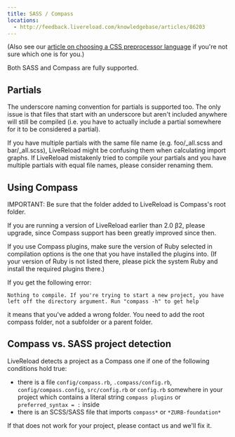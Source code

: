 ```yaml
---
title: SASS / Compass
locations:
  - http://feedback.livereload.com/knowledgebase/articles/86203
---
```


(Also see our [article on choosing a CSS preprocessor language](http://go.livereload.com/csspreproc) if you're not sure which one is for you.)

Both SASS and Compass are fully supported.

## Partials

The underscore naming convention for partials is supported too. The only issue is that files that start with an underscore but aren't included anywhere will still be compiled (i.e. you have to actually include a partial somewhere for it to be considered a partial).

If you have multiple partials with the same file name (e.g. foo/_all.scss and bar/_all.scss), LiveReload might be confusing them when calculating import graphs. If LiveReload mistakenly tried to compile your partials and you have multiple partials with equal file names, please consider renaming them.

## Using Compass

IMPORTANT: Be sure that the folder added to LiveReload is Compass's root folder.

If you are running a version of LiveReload earlier than 2.0 β2, please upgrade, since Compass support has been greatly improved since then.

If you use Compass plugins, make sure the version of Ruby selected in compilation options is the one that you have installed the plugins into. (If your version of Ruby is not listed there, please pick the system Ruby and install the required plugins there.)

If you get the following error:

    Nothing to compile. If you're trying to start a new project, you have
    left off the directory argument. Run "compass -h" to get help

it means that you've added a wrong folder. You need to add the root compass folder, not a subfolder or a parent folder.

## Compass vs. SASS project detection

LiveReload detects a project as a Compass one if one of the following conditions hold true:

*   there is a file `config/compass.rb`, `.compass/config.rb`, `config/compass.config`, `src/config.rb` or `config.rb` somewhere in your project which contains a literal string `compass plugins` or `preferred_syntax = :` inside
*   there is an SCSS/SASS file that imports `compass*` or `*ZURB-foundation*`

If that does not work for your project, please contact us and we'll fix it.